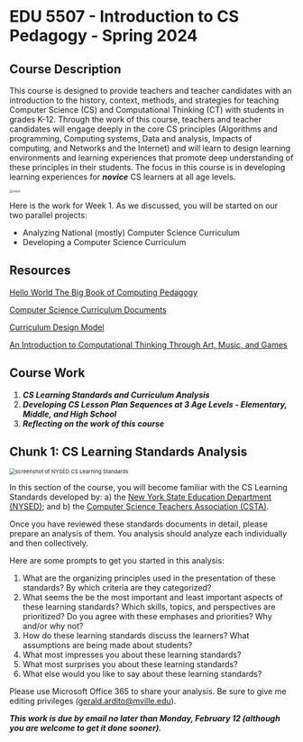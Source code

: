 # EDU 5507 - Introduction to CS Pedagogy - Spring 2024


## Course Description
This course is designed to provide teachers and teacher candidates with an introduction to the history, context, methods, and strategies for teaching Computer Science (CS) and Computational Thinking (CT) with students in grades K-12. Through the work of this course, teachers and teacher candidates will engage deeply in the core CS principles (Algorithms and programming, Computing systems, Data and analysis, Impacts of computing, and Networks and the Internet) and will learn to design learning environments and learning experiences that promote deep understanding of these principles in their students. The focus in this course is in developing learning experiences for ***novice*** CS learners at all age levels.

<img src="https://images.unsplash.com/photo-1680731253572-92052349dd21?q=80&w=1887&auto=format&fit=crop&ixlib=rb-4.0.3&ixid=M3wxMjA3fDB8MHxwaG90by1wYWdlfHx8fGVufDB8fHx8fA%3D%3D" alt="robot" style="zoom:37%;" />

Here is the work for Week 1. As we discussed, you will be started on our two parallel projects:
* Analyzing National (mostly) Computer Science Curriculum
* Developing a Computer Science Curriculum

## Resources 

[Hello World The Big Book of Computing Pedagogy](https://www.raspberrypi.org/hello-world/issues/the-big-book-of-computing-pedagogy)

[Computer Science Curriculum Documents](https://github.com/drardito/CS_Ed_Pedagogy_Summer_2022/blob/main/National%20Computer%20ScienceTechnology%20Curricula.md)

[Curriculum Design Model](https://cmapscloud.ihmc.us/viewer/cmap/1Y74YZQ2D-2BHBYL0-455)

[An Introduction to Computational Thinking Through Art, Music, and Games](https://github.com/drardito/CS_Ed_Pedagogy_Spring_2024/blob/main/Readings/Bull%20Intro%20to%20CT%20via%20Art%20Music.pdf)

## Course Work 
1. ***CS Learning Standards and Curriculum Analysis***
2. ***Developing CS Lesson Plan Sequences at 3 Age Levels - Elementary, Middle, and High School***
3. ***Reflecting on the work of this course***

## Chunk 1: CS Learning Standards Analysis

<img src="https://img1.wsimg.com/isteam/ip/af70dfe1-bc4b-4586-8c86-4ea523e7a359/2021-12-21%2011_47_04-Computer%20Science%20and%20Digit.png" alt="screenshot of NYSED CS Learning Standards" style="zoom:67%;" />



In this section of the course, you will become familiar with the CS Learning Standards developed by: a)  the [New York State Education Department (NYSED)](https://www.nysed.gov/curriculum-instruction/computer-science-and-digital-fluency-learning-standards);  and b) the [Computer Science Teachers Association (CSTA)](https://csteachers.org/k12standards/interactive/).

Once you have reviewed these standards documents in detail, please prepare an analysis of them. You analysis should analyze each individually and then collectively.

Here are some prompts to get you started in this analysis:
1. What are the organizing principles used in the presentation of these standards? By which criteria are they categorized?
2. What seems the be the most important and least important aspects of these learning standards? Which skills, topics, and perspectives are prioritized? Do you agree with these emphases and priorities? Why and/or why not?
3. How do these learning standards discuss the learners? What assumptions are being made about students?
4. What most impresses you about these learning standards?
5. What most surprises you about these learning standards?
6. What else would you like to say about these learning standards?

Please use Microsoft Office 365 to share your analysis. Be sure to give me editing privileges (gerald.ardito@mville.edu).

***This work is due by email no later than Monday, February 12 (although you are welcome to get it done sooner).***






